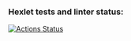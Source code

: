### Hexlet tests and linter status:
[![Actions Status](https://github.com/Wo0ty/java-project-lvl2/workflows/hexlet-check/badge.svg)](https://github.com/Wo0ty/java-project-lvl2/actions)